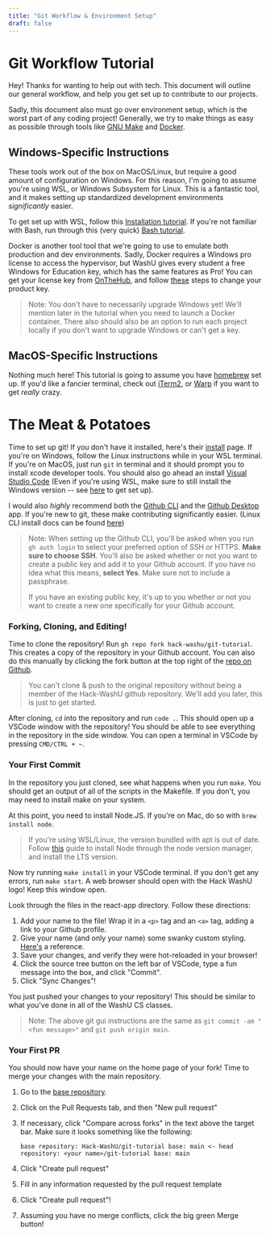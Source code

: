 ```yaml
---
title: "Git Workflow & Environment Setup"
draft: false
---
```


# Git Workflow Tutorial

Hey! Thanks for wanting to help out with tech. This document will outline our general workflow, and help you get set up to contribute to our projects.

Sadly, this document also must go over environment setup, which is the worst part of any coding project! Generally, we try to make things as easy as possible through tools like [GNU Make](https://www.gnu.org/software/make/) and [Docker](https://www.docker.com/).

## Windows-Specific Instructions

These tools work out of the box on MacOS/Linux, but require a good amount of configuration on Windows. For this reason, I'm going to assume you're using WSL, or Windows Subsystem for Linux. This is a fantastic tool, and it makes setting up standardized development environments *significantly* easier.

To get set up with WSL, follow this [Installation tutorial](https://learn.microsoft.com/en-us/windows/wsl/setup/environment). If you're not familiar with Bash, run through this (very quick) [Bash tutorial](https://learn.microsoft.com/en-us/windows/wsl/tutorials/linux).

Docker is another tool tool that we're going to use to emulate both production and dev environments. Sadly, Docker requires a Windows pro license to access the hypervisor, but WashU gives every student a free Windows for Education key, which has the same features as Pro! You can get your license key from [OnTheHub](https://wustl.onthehub.com/WebStore/OfferingDetails.aspx?o=32f87f43-c83a-e511-940f-b8ca3a5db7a1), and follow [these](https://support.microsoft.com/en-us/windows/upgrade-windows-home-to-windows-pro-ef34d520-e73f-3198-c525-d1a218cc2818) steps to change your product key.

> Note: You don't have to necessarily upgrade Windows yet! We'll mention later in the tutorial when you need to launch a Docker container. There also should also be an option to run each project locally if you don't want to upgrade Windows or can't get a key.

## MacOS-Specific Instructions

Nothing much here! This tutorial is going to assume you have [homebrew](https://brew.sh/) set up. If you'd like a fancier terminal, check out [iTerm2](https://iterm2.com/), or [Warp](https://www.warp.dev/) if you want to get *really* crazy.

# The Meat & Potatoes

Time to set up git! If you don't have it installed, here's their [install](https://git-scm.com/book/en/v2/Getting-Started-Installing-Git) page. If you're on Windows, follow the Linux instructions while in your WSL terminal. If you're on MacOS, just run `git` in terminal and it should prompt you to install xcode developer tools. You should also go ahead an install [Visual Studio Code](https://code.visualstudio.com/) (Even if you're using WSL, make sure to still install the Windows version -- see [here](https://learn.microsoft.com/en-us/windows/wsl/tutorials/wsl-vscode) to get set up).

I would also *highly* recommend both the [Github CLI](https://cli.github.com/) and the [Github Desktop](https://desktop.github.com/) app. If you're new to git, these make contributing significantly easier. (Linux CLI install docs can be found [here](https://github.com/cli/cli/blob/trunk/docs/install_linux.md))

> Note: When setting up the Github CLI, you'll be asked when you run `gh auth login` to select your preferred option of SSH or HTTPS. **Make sure to choose SSH**. You'll also be asked whether or not you want to create a public key and add it to your Github account. If you have no idea what this means, **select Yes**. Make sure not to include a passphrase.
>
> If you have an existing public key, it's up to you whether or not you want to create a new one specifically for your Github account.

### Forking, Cloning, and Editing!

Time to clone the repository! Run `gh repo fork hack-washu/git-tutorial`. This creates a copy of the repository in your Github account. You can also do this manually by clicking the fork button at the top right of the [repo on Github](https://github.com/Hack-WashU/git-tutorial).

> You can't clone & push to the original repository without being a member of the Hack-WashU github repository. We'll add you later, this is just to get started.

After cloning, `cd` into the repository and run `code .`. This should open up a VSCode window with the repository! You should be able to see everything in the repository in the side window. You can open a terminal in VSCode by pressing `CMD/CTRL + ~`.

### Your First Commit

In the repository you just cloned, see what happens when you run `make`. You should get an output of all of the scripts in the Makefile. If you don't, you may need to install make on your system.

At this point, you need to install Node.JS. If you're on Mac, do so with `brew install node`.

> If you're using WSL/Linux, the version bundled with apt is out of date. Follow [this](https://learn.microsoft.com/en-us/windows/dev-environment/javascript/nodejs-on-wsl#install-nvm-nodejs-and-npm) guide to install Node through the node version manager, and install the LTS version.

Now try running `make install` in your VSCode terminal. If you don't get any errors, run `make start`. A web browser should open with the Hack WashU logo! Keep this window open.

Look through the files in the react-app directory. Follow these directions:

1. Add your name to the file! Wrap it in a `<p>` tag and an `<a>` tag, adding a link to your Github profile.
2. Give your name (and only your name) some swanky custom styling. [Here's](https://www.w3schools.com/cssref/index.php) a reference.
3. Save your changes, and verify they were hot-reloaded in your browser!
4. Click the source tree button on the left bar of VSCode, type a fun message into the box, and click "Commit".
5. Click "Sync Changes"!

You just pushed your changes to your repository! This should be similar to what you've done in all of the WashU CS classes.

> Note: The above git gui instructions are the same as `git commit -am "<fun message>"` and `git push origin main`.

### Your First PR

You should now have your name on the home page of your fork! Time to merge your changes with the main repository.

1. Go to the [base repository](https://github.com/hack-washu/git-tutorial).
2. Click on the Pull Requests tab, and then "New pull request"
3. If necessary, click "Compare across forks" in the text above the target bar. Make sure it looks something like the following:
    
    `base repository: Hack-WashU/git-tutorial base: main <- head repository: <your name>/git-tutorial base: main`
4. Click "Create pull request"
5. Fill in any information requested by the pull request template
6. Click "Create pull request"!
7. Assuming you have no merge conflicts, click the big green Merge button!
